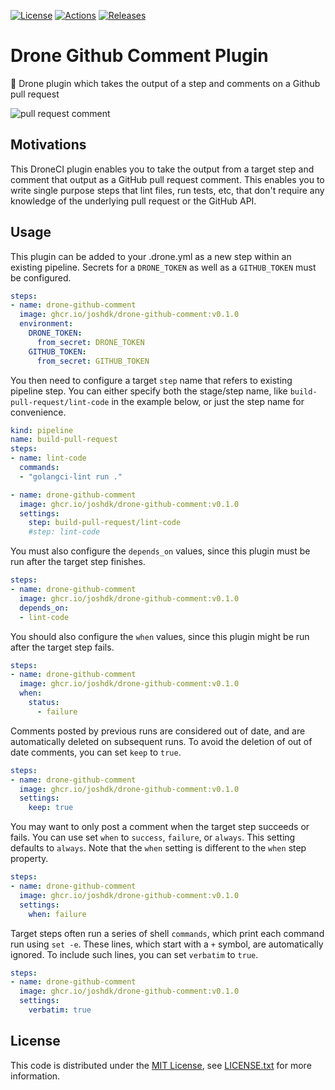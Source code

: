 [![License][license-badge]][license-link]
[![Actions][github-actions-badge]][github-actions-link]
[![Releases][github-release-badge]][github-release-link]

# Drone Github Comment Plugin

💬 Drone plugin which takes the output of a step and comments on a Github pull request

![pull request comment](https://user-images.githubusercontent.com/307183/162646831-7766bbb9-f815-4f32-87a3-a75796401411.png)

## Motivations

This DroneCI plugin enables you to take the output from a target step and comment that output as a GitHub pull request comment.
This enables you to write single purpose steps that lint files, run tests, etc, that don't require any knowledge of the underlying pull request or the GitHub API.

## Usage

This plugin can be added to your .drone.yml as a new step within an existing pipeline.
Secrets for a `DRONE_TOKEN` as well as a `GITHUB_TOKEN` must be configured.

```yaml
steps:
- name: drone-github-comment
  image: ghcr.io/joshdk/drone-github-comment:v0.1.0
  environment:
    DRONE_TOKEN:
      from_secret: DRONE_TOKEN
    GITHUB_TOKEN:
      from_secret: GITHUB_TOKEN
```

You then need to configure a target `step` name that refers to existing pipeline step.
You can either specify both the stage/step name, like `build-pull-request/lint-code` in the example below, or just the step name for convenience.

```yaml
kind: pipeline
name: build-pull-request
steps:
- name: lint-code
  commands:
  - "golangci-lint run ."

- name: drone-github-comment
  image: ghcr.io/joshdk/drone-github-comment:v0.1.0
  settings:
    step: build-pull-request/lint-code
    #step: lint-code
```

You must also configure the `depends_on` values, since this plugin must be run after the target step finishes.

```yaml
steps:
- name: drone-github-comment
  image: ghcr.io/joshdk/drone-github-comment:v0.1.0
  depends_on:
  - lint-code
```

You should also configure the `when` values, since this plugin might be run after the target step fails.

```yaml
steps:
- name: drone-github-comment
  image: ghcr.io/joshdk/drone-github-comment:v0.1.0
  when:
    status:
      - failure
```

Comments posted by previous runs are considered out of date, and are automatically deleted on subsequent runs.
To avoid the deletion of out of date comments, you can set `keep` to `true`.

```yaml
steps:
- name: drone-github-comment
  image: ghcr.io/joshdk/drone-github-comment:v0.1.0
  settings:
    keep: true
```

You may want to only post a comment when the target step succeeds or fails.
You can use set `when` to `success`, `failure`, or `always`.
This setting defaults to `always`.
Note that the `when` setting is different to the `when` step property.

```yaml
steps:
- name: drone-github-comment
  image: ghcr.io/joshdk/drone-github-comment:v0.1.0
  settings:
    when: failure
```

Target steps often run a series of shell `commands`, which print each command run using `set -e`.
These lines, which start with a `+` symbol, are automatically ignored.
To include such lines, you can set `verbatim` to `true`.

```yaml
steps:
- name: drone-github-comment
  image: ghcr.io/joshdk/drone-github-comment:v0.1.0
  settings:
    verbatim: true
```

## License

This code is distributed under the [MIT License][license-link], see [LICENSE.txt][license-file] for more information.

[github-actions-badge]:  https://github.com/joshdk/drone-github-comment/workflows/Build/badge.svg
[github-actions-link]:   https://github.com/joshdk/drone-github-comment/actions
[github-release-badge]:  https://img.shields.io/github/release/joshdk/drone-github-comment/all.svg
[github-release-link]:   https://github.com/joshdk/drone-github-comment/releases
[license-badge]:         https://img.shields.io/badge/license-MIT-green.svg
[license-file]:          https://github.com/joshdk/drone-github-comment/blob/master/LICENSE.txt
[license-link]:          https://opensource.org/licenses/MIT
